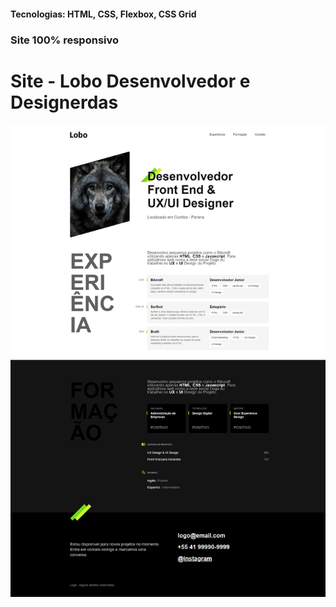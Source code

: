 <h4>Tecnologias: HTML, CSS, Flexbox, CSS Grid</h4>
<h3>Site 100% responsivo</h3>

# Site - Lobo Desenvolvedor e Designerdas
<img src="https://github.com/dieegobs/Lobo---Desenvolvedor-e-Designer/blob/main/img/lobo.png?raw=true"/>












































































